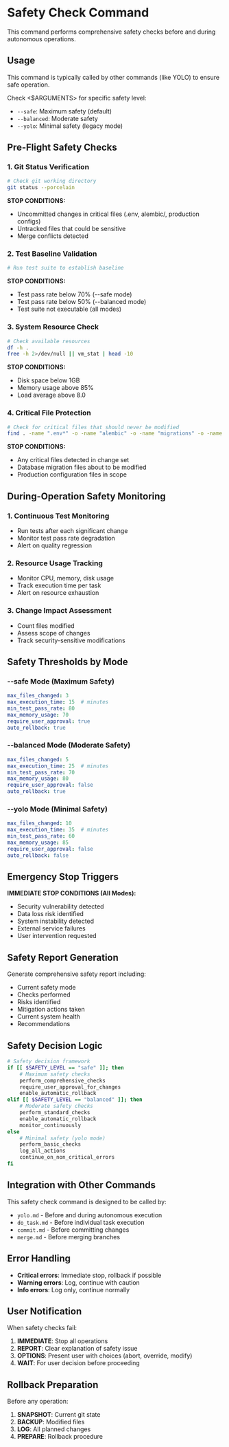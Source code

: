 # Safety Check Command

This command performs comprehensive safety checks before and during autonomous operations.

## Usage

This command is typically called by other commands (like YOLO) to ensure safe operation.

Check <$ARGUMENTS> for specific safety level:
- `--safe`: Maximum safety (default)
- `--balanced`: Moderate safety
- `--yolo`: Minimal safety (legacy mode)

## Pre-Flight Safety Checks

### 1. Git Status Verification
```bash
# Check git working directory
git status --porcelain
```

**STOP CONDITIONS:**
- Uncommitted changes in critical files (.env, alembic/, production configs)
- Untracked files that could be sensitive
- Merge conflicts detected

### 2. Test Baseline Validation
```bash
# Run test suite to establish baseline
```

**STOP CONDITIONS:**
- Test pass rate below 70% (--safe mode)
- Test pass rate below 50% (--balanced mode)
- Test suite not executable (all modes)

### 3. System Resource Check
```bash
# Check available resources
df -h .
free -h 2>/dev/null || vm_stat | head -10
```

**STOP CONDITIONS:**
- Disk space below 1GB
- Memory usage above 85%
- Load average above 8.0

### 4. Critical File Protection
```bash
# Check for critical files that should never be modified
find . -name ".env*" -o -name "alembic" -o -name "migrations" -o -name "production*" -o -name "secrets*"
```

**STOP CONDITIONS:**
- Any critical files detected in change set
- Database migration files about to be modified
- Production configuration files in scope

## During-Operation Safety Monitoring

### 1. Continuous Test Monitoring
- Run tests after each significant change
- Monitor test pass rate degradation
- Alert on quality regression

### 2. Resource Usage Tracking
- Monitor CPU, memory, disk usage
- Track execution time per task
- Alert on resource exhaustion

### 3. Change Impact Assessment
- Count files modified
- Assess scope of changes
- Track security-sensitive modifications

## Safety Thresholds by Mode

### --safe Mode (Maximum Safety)
```yaml
max_files_changed: 3
max_execution_time: 15  # minutes
min_test_pass_rate: 80
max_memory_usage: 70
require_user_approval: true
auto_rollback: true
```

### --balanced Mode (Moderate Safety)
```yaml
max_files_changed: 5
max_execution_time: 25  # minutes
min_test_pass_rate: 70
max_memory_usage: 80
require_user_approval: false
auto_rollback: true
```

### --yolo Mode (Minimal Safety)
```yaml
max_files_changed: 10
max_execution_time: 35  # minutes
min_test_pass_rate: 60
max_memory_usage: 85
require_user_approval: false
auto_rollback: false
```

## Emergency Stop Triggers

**IMMEDIATE STOP CONDITIONS (All Modes):**
- Security vulnerability detected
- Data loss risk identified
- System instability detected
- External service failures
- User intervention requested

## Safety Report Generation

Generate comprehensive safety report including:
- Current safety mode
- Checks performed
- Risks identified
- Mitigation actions taken
- Current system health
- Recommendations

## Safety Decision Logic

```bash
# Safety decision framework
if [[ $SAFETY_LEVEL == "safe" ]]; then
    # Maximum safety checks
    perform_comprehensive_checks
    require_user_approval_for_changes
    enable_automatic_rollback
elif [[ $SAFETY_LEVEL == "balanced" ]]; then
    # Moderate safety checks
    perform_standard_checks
    enable_automatic_rollback
    monitor_continuously
else
    # Minimal safety (yolo mode)
    perform_basic_checks
    log_all_actions
    continue_on_non_critical_errors
fi
```

## Integration with Other Commands

This safety check command is designed to be called by:
- `yolo.md` - Before and during autonomous execution
- `do_task.md` - Before individual task execution
- `commit.md` - Before committing changes
- `merge.md` - Before merging branches

## Error Handling

- **Critical errors**: Immediate stop, rollback if possible
- **Warning errors**: Log, continue with caution
- **Info errors**: Log only, continue normally

## User Notification

When safety checks fail:
1. **IMMEDIATE**: Stop all operations
2. **REPORT**: Clear explanation of safety issue
3. **OPTIONS**: Present user with choices (abort, override, modify)
4. **WAIT**: For user decision before proceeding

## Rollback Preparation

Before any operation:
1. **SNAPSHOT**: Current git state
2. **BACKUP**: Modified files
3. **LOG**: All planned changes
4. **PREPARE**: Rollback procedure